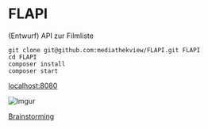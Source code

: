 # FLAPI
(Entwurf) API zur Filmliste
```
git clone git@github.com:mediathekview/FLAPI.git FLAPI
cd FLAPI
composer install
composer start
```

[localhost:8080](http://localhost:8080/MediathekView)

![Imgur](http://i.imgur.com/JwX3XEZ.png)

[Brainstorming](https://pad.systemli.org/p/r.da3431b4433391bcdc477628a9550ced)
